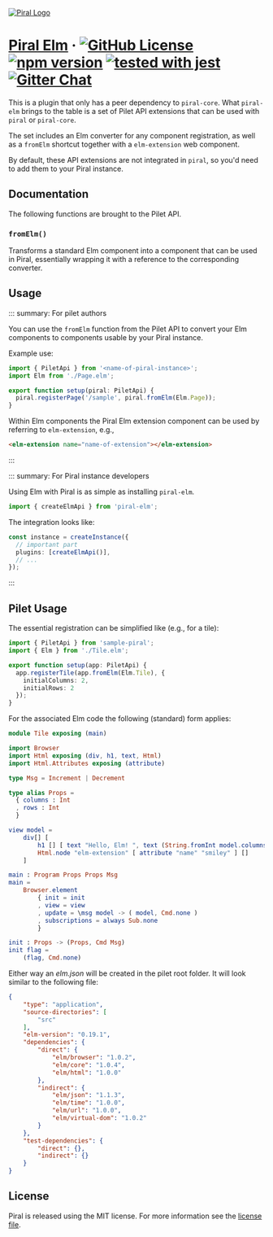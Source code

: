 [![Piral Logo](https://github.com/smapiot/piral/raw/master/docs/assets/logo.png)](https://piral.io)

# [Piral Elm](https://piral.io) &middot; [![GitHub License](https://img.shields.io/badge/license-MIT-blue.svg)](https://github.com/smapiot/piral/blob/master/LICENSE) [![npm version](https://img.shields.io/npm/v/piral-elm.svg?style=flat)](https://www.npmjs.com/package/piral-elm) [![tested with jest](https://img.shields.io/badge/tested_with-jest-99424f.svg)](https://jestjs.io) [![Gitter Chat](https://badges.gitter.im/gitterHQ/gitter.png)](https://gitter.im/piral-io/community)

This is a plugin that only has a peer dependency to `piral-core`. What `piral-elm` brings to the table is a set of Pilet API extensions that can be used with `piral` or `piral-core`.

The set includes an Elm converter for any component registration, as well as a `fromElm` shortcut together with a `elm-extension` web component.

By default, these API extensions are not integrated in `piral`, so you'd need to add them to your Piral instance.

## Documentation

The following functions are brought to the Pilet API.

### `fromElm()`

Transforms a standard Elm component into a component that can be used in Piral, essentially wrapping it with a reference to the corresponding converter.

## Usage

::: summary: For pilet authors

You can use the `fromElm` function from the Pilet API to convert your Elm components to components usable by your Piral instance.

Example use:

```ts
import { PiletApi } from '<name-of-piral-instance>';
import Elm from './Page.elm';

export function setup(piral: PiletApi) {
  piral.registerPage('/sample', piral.fromElm(Elm.Page));
}
```

Within Elm components the Piral Elm extension component can be used by referring to `elm-extension`, e.g.,

```html
<elm-extension name="name-of-extension"></elm-extension>
```

:::

::: summary: For Piral instance developers

Using Elm with Piral is as simple as installing `piral-elm`.

```ts
import { createElmApi } from 'piral-elm';
```

The integration looks like:

```ts
const instance = createInstance({
  // important part
  plugins: [createElmApi()],
  // ...
});
```

:::

## Pilet Usage

The essential registration can be simplified like (e.g., for a tile):

```ts
import { PiletApi } from 'sample-piral';
import { Elm } from './Tile.elm';

export function setup(app: PiletApi) {
  app.registerTile(app.fromElm(Elm.Tile), {
    initialColumns: 2,
    initialRows: 2
  });
}
```

For the associated Elm code the following (standard) form applies:

```elm
module Tile exposing (main)

import Browser
import Html exposing (div, h1, text, Html)
import Html.Attributes exposing (attribute)

type Msg = Increment | Decrement

type alias Props =
  { columns : Int
  , rows : Int
  }

view model =
    div[] [
        h1 [] [ text "Hello, Elm! ", text (String.fromInt model.columns), text " x ", text (String.fromInt model.rows) ],
        Html.node "elm-extension" [ attribute "name" "smiley" ] []
    ]

main : Program Props Props Msg
main =
    Browser.element
        { init = init
        , view = view
        , update = \msg model -> ( model, Cmd.none )
        , subscriptions = always Sub.none
        }

init : Props -> (Props, Cmd Msg)
init flag =
    (flag, Cmd.none)
```

Either way an *elm.json* will be created in the pilet root folder. It will look similar to the following file:

```json
{
    "type": "application",
    "source-directories": [
        "src"
    ],
    "elm-version": "0.19.1",
    "dependencies": {
        "direct": {
            "elm/browser": "1.0.2",
            "elm/core": "1.0.4",
            "elm/html": "1.0.0"
        },
        "indirect": {
            "elm/json": "1.1.3",
            "elm/time": "1.0.0",
            "elm/url": "1.0.0",
            "elm/virtual-dom": "1.0.2"
        }
    },
    "test-dependencies": {
        "direct": {},
        "indirect": {}
    }
}
```

## License

Piral is released using the MIT license. For more information see the [license file](./LICENSE).
